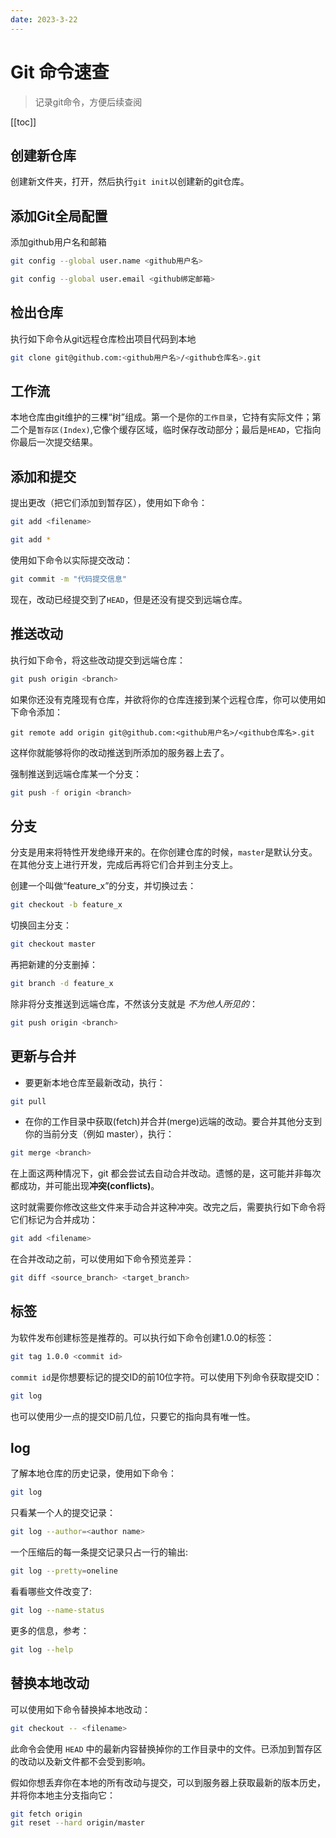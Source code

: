 ```yaml
---
date: 2023-3-22
---
```


# Git 命令速查

> 记录git命令，方便后续查阅
>

<!-- more -->

[[toc]]

## 创建新仓库

创建新文件夹，打开，然后执行`git init`以创建新的git仓库。

## 添加Git全局配置

添加github用户名和邮箱

```bash
git config --global user.name <github用户名>
```

```bash
git config --global user.email <github绑定邮箱>
```

## 检出仓库

执行如下命令从git远程仓库检出项目代码到本地

```bash
git clone git@github.com:<github用户名>/<github仓库名>.git
```

## 工作流

本地仓库由git维护的三棵“树”组成。第一个是你的`工作目录`，它持有实际文件；第二个是`暂存区(Index)`,它像个缓存区域，临时保存改动部分；最后是`HEAD`，它指向你最后一次提交结果。

## 添加和提交

提出更改（把它们添加到暂存区），使用如下命令：

```bash
git add <filename>
```

```bash
git add *
```

使用如下命令以实际提交改动：

```bash
git commit -m "代码提交信息"
```

现在，改动已经提交到了`HEAD`，但是还没有提交到远端仓库。

## 推送改动

执行如下命令，将这些改动提交到远端仓库：

```bash
git push origin <branch>
```

如果你还没有克隆现有仓库，并欲将你的仓库连接到某个远程仓库，你可以使用如下命令添加：

```
git remote add origin git@github.com:<github用户名>/<github仓库名>.git
```

这样你就能够将你的改动推送到所添加的服务器上去了。

强制推送到远端仓库某一个分支：

```bash
git push -f origin <branch>
```

## 分支

分支是用来将特性开发绝缘开来的。在你创建仓库的时候，`master`是默认分支。在其他分支上进行开发，完成后再将它们合并到主分支上。

创建一个叫做“feature_x”的分支，并切换过去：

```bash
git checkout -b feature_x
```

切换回主分支：

```bash
git checkout master
```

再把新建的分支删掉：

```bash
git branch -d feature_x
```

除非将分支推送到远端仓库，不然该分支就是 *不为他人所见的*：

```bash
git push origin <branch>
```

## 更新与合并

- 要更新本地仓库至最新改动，执行：

```bash
git pull
```

- 在你的工作目录中获取(fetch)并合并(merge)远端的改动。要合并其他分支到你的当前分支（例如 master），执行：

```bash
git merge <branch>
```

在上面这两种情况下，git 都会尝试去自动合并改动。遗憾的是，这可能并非每次都成功，并可能出现**冲突(conflicts)**。

这时就需要你修改这些文件来手动合并这种冲突。改完之后，需要执行如下命令将它们标记为合并成功：

```bash
git add <filename>
```

在合并改动之前，可以使用如下命令预览差异：

```bash
git diff <source_branch> <target_branch>
```

## 标签

为软件发布创建标签是推荐的。可以执行如下命令创建1.0.0的标签：

```bash
git tag 1.0.0 <commit id>
```

`commit id`是你想要标记的提交ID的前10位字符。可以使用下列命令获取提交ID：

```bash
git log
```

也可以使用少一点的提交ID前几位，只要它的指向具有唯一性。

## log

了解本地仓库的历史记录，使用如下命令：

```bash
git log
```

只看某一个人的提交记录：

```bash
git log --author=<author name>
```

一个压缩后的每一条提交记录只占一行的输出:

```bash
git log --pretty=oneline
```

看看哪些文件改变了:

```bash
git log --name-status
```

更多的信息，参考：

```bash
git log --help
```

## 替换本地改动

可以使用如下命令替换掉本地改动：

```bash
git checkout -- <filename>
```

此命令会使用 `HEAD` 中的最新内容替换掉你的工作目录中的文件。已添加到暂存区的改动以及新文件都不会受到影响。

假如你想丢弃你在本地的所有改动与提交，可以到服务器上获取最新的版本历史，并将你本地主分支指向它：

```bash
git fetch origin
git reset --hard origin/master
```

